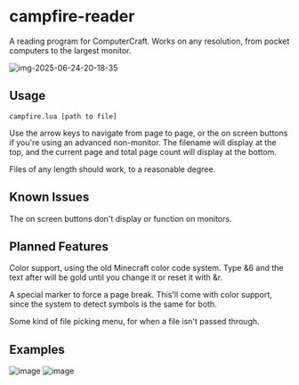 # campfire-reader
A reading program for ComputerCraft. Works on any resolution, from pocket computers to the largest monitor.

![img-2025-06-24-20-18-35](https://github.com/user-attachments/assets/7a746c2c-4462-4d6e-bb93-c02fc512dc25)
## Usage
`campfire.lua [path to file]`

Use the arrow keys to navigate from page to page, or the on screen buttons if you're using an advanced non-monitor. The filename will display at the top, and the current page and total page count will display at the bottom.

Files of any length should work, to a reasonable degree.

## Known Issues
The on screen buttons don't display or function on monitors.

## Planned Features
Color support, using the old Minecraft color code system. Type &6 and the text after will be gold until you change it or reset it with &r.

A special marker to force a page break. This'll come with color support, since the system to detect symbols is the same for both.

Some kind of file picking menu, for when a file isn't passed through.

## Examples
![image](https://github.com/user-attachments/assets/66be4d5a-9a77-4457-b885-32e2866f7d53)
![image](https://github.com/user-attachments/assets/530e6d02-189a-4460-a722-efb9afae074c)

